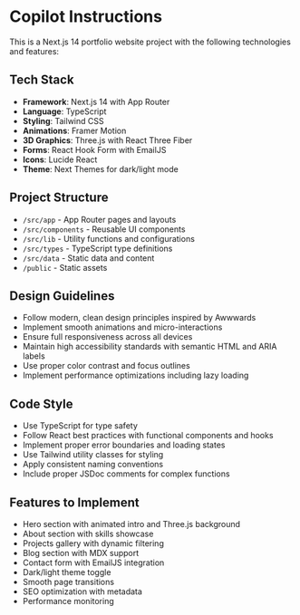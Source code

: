 # Copilot Instructions

<!-- Use this file to provide workspace-specific custom instructions to Copilot. For more details, visit https://code.visualstudio.com/docs/copilot/copilot-customization#_use-a-githubcopilotinstructionsmd-file -->

This is a Next.js 14 portfolio website project with the following technologies and features:

## Tech Stack
- **Framework**: Next.js 14 with App Router
- **Language**: TypeScript
- **Styling**: Tailwind CSS
- **Animations**: Framer Motion
- **3D Graphics**: Three.js with React Three Fiber
- **Forms**: React Hook Form with EmailJS
- **Icons**: Lucide React
- **Theme**: Next Themes for dark/light mode

## Project Structure
- `/src/app` - App Router pages and layouts
- `/src/components` - Reusable UI components
- `/src/lib` - Utility functions and configurations
- `/src/types` - TypeScript type definitions
- `/src/data` - Static data and content
- `/public` - Static assets

## Design Guidelines
- Follow modern, clean design principles inspired by Awwwards
- Implement smooth animations and micro-interactions
- Ensure full responsiveness across all devices
- Maintain high accessibility standards with semantic HTML and ARIA labels
- Use proper color contrast and focus outlines
- Implement performance optimizations including lazy loading

## Code Style
- Use TypeScript for type safety
- Follow React best practices with functional components and hooks
- Implement proper error boundaries and loading states
- Use Tailwind utility classes for styling
- Apply consistent naming conventions
- Include proper JSDoc comments for complex functions

## Features to Implement
- Hero section with animated intro and Three.js background
- About section with skills showcase
- Projects gallery with dynamic filtering
- Blog section with MDX support
- Contact form with EmailJS integration
- Dark/light theme toggle
- Smooth page transitions
- SEO optimization with metadata
- Performance monitoring

